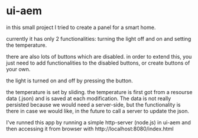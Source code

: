 # ui-aem
in this small project I tried to create a panel for a smart home.

currently it has only 2 functionalities: turning the light off and on and setting the temperature.

there are also lots of buttons which are disabled. in order to extend this, you just need to add functionalities 
to the disabled buttons, or create buttons of your own.

the light is turned on and off by pressing the button.

the temperature is set by sliding. the temperature is first got from a resourse data (.json) and is saved at each modification.
The data is not really persisted because we would need a server-side, but the functionality is there in case we would like,
in the future to call a server to update the json.

I've runned this app by running a simple http-server (node.js) in ui-aem 
and then accessing it from browser with http://localhost:8080/index.html
